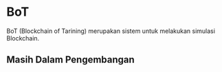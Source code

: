 # BoT
BoT (Blockchain of Tarining) merupakan sistem untuk melakukan simulasi Blockchain.

## Masih Dalam Pengembangan
